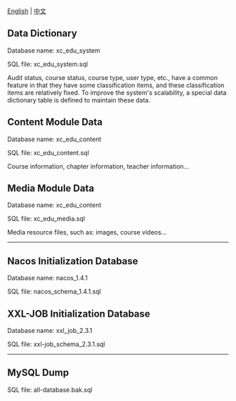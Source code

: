 [English](https://github.com/domeniczz/xuecheng-edu-project/blob/master/dumps/sql/README.md) | [中文](https://github.com/domeniczz/xuecheng-edu-project/blob/master/dumps/sql/README-zh.md)

## Data Dictionary

Database name: xc_edu_system

SQL file: xc_edu_system.sql

Audit status, course status, course type, user type, etc., have a common feature in that they have some classification items, and these classification items are relatively fixed. To improve the system's scalability, a special data dictionary table is defined to maintain these data.

## Content Module Data

Database name: xc_edu_content

SQL file: xc_edu_content.sql

Course information, chapter information, teacher information...

## Media Module Data

Database name: xc_edu_content

SQL file: xc_edu_media.sql

Media resource files, such as: images, course videos...

---

## Nacos Initialization Database

Database name: nacos_1.4.1

SQL file: nacos_schema_1.4.1.sql

## XXL-JOB Initialization Database

Database name: xxl_job_2.3.1

SQL file: xxl-job_schema_2.3.1.sql

---

## MySQL Dump

SQL file: all-database.bak.sql